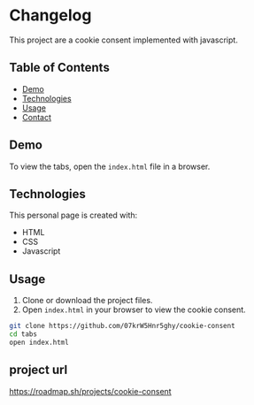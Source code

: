 # Changelog

This project are a cookie consent implemented with javascript.

## Table of Contents

- [Demo](#demo)
- [Technologies](#technologies)
- [Usage](#usage)
- [Contact](#contact)

## Demo

To view the tabs, open the `index.html` file in a browser.

## Technologies

This personal page is created with:

- HTML
- CSS
- Javascript

## Usage

1. Clone or download the project files.
2. Open `index.html` in your browser to view the cookie consent.

```bash
git clone https://github.com/07krW5Hnr5ghy/cookie-consent
cd tabs
open index.html
```

## project url

https://roadmap.sh/projects/cookie-consent
